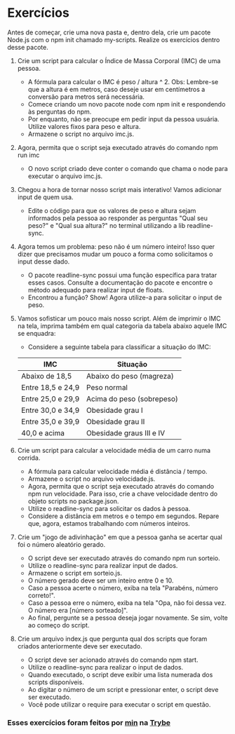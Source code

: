 # Exercícios

Antes de começar, crie uma nova pasta e, dentro dela, crie um pacote Node.js com o npm init chamado my-scripts. Realize os exercícios dentro desse pacote.

1. Crie um script para calcular o Índice de Massa Corporal (IMC) de uma pessoa.
   * A fórmula para calcular o IMC é peso / altura ^ 2. Obs: Lembre-se que a altura é em metros, caso deseje usar em centímetros a conversão para metros será necessária.
   * Comece criando um novo pacote node com npm init e respondendo às perguntas do npm.
   * Por enquanto, não se preocupe em pedir input da pessoa usuária. Utilize valores fixos para peso e altura.
   * Armazene o script no arquivo imc.js.

2. Agora, permita que o script seja executado através do comando npm run imc
   * O novo script criado deve conter o comando que chama o node para executar o arquivo imc.js.

3. Chegou a hora de tornar nosso script mais interativo! Vamos adicionar input de quem usa.
   * Edite o código para que os valores de peso e altura sejam informados pela pessoa ao responder as perguntas "Qual seu peso?" e "Qual sua altura?" no terminal utilizando a lib readline-sync.

4. Agora temos um problema: peso não é um número inteiro! Isso quer dizer que precisamos mudar um pouco a forma como solicitamos o input desse dado.
   * O pacote readline-sync possui uma função específica para tratar esses casos. Consulte a documentação do pacote e encontre o método adequado para realizar input de floats.
   * Encontrou a função? Show! Agora utilize-a para solicitar o input de peso.

5. Vamos sofisticar um pouco mais nosso script. Além de imprimir o IMC na tela, imprima também em qual categoria da tabela abaixo aquele IMC se enquadra:
   * Considere a seguinte tabela para classificar a situação do IMC:

   | IMC	              | Situação                 |
   | ------------------ | ------------------------ |
   | Abaixo de 18,5	    | Abaixo do peso (magreza) |
   | Entre 18,5 e 24,9	| Peso normal              |
   | Entre 25,0 e 29,9	| Acima do peso (sobrepeso)|
   | Entre 30,0 e 34,9	| Obesidade grau I         |
   | Entre 35,0 e 39,9	| Obesidade grau II        |
   | 40,0 e acima	      | Obesidade graus III e IV |

6. Crie um script para calcular a velocidade média de um carro numa corrida.
   * A fórmula para calcular velocidade média é distância / tempo.
   * Armazene o script no arquivo velocidade.js.
   * Agora, permita que o script seja executado através do comando npm run velocidade. Para isso, crie a chave velocidade dentro do objeto scripts no package.json.
   * Utilize o readline-sync para solicitar os dados à pessoa.
   * Considere a distância em metros e o tempo em segundos. Repare que, agora, estamos trabalhando com números inteiros.

7. Crie um "jogo de adivinhação" em que a pessoa ganha se acertar qual foi o número aleatório gerado.
   * O script deve ser executado através do comando npm run sorteio.
   * Utilize o readline-sync para realizar input de dados.
   * Armazene o script em sorteio.js.
   * O número gerado deve ser um inteiro entre 0 e 10.
   * Caso a pessoa acerte o número, exiba na tela "Parabéns, número correto!".
   * Caso a pessoa erre o número, exiba na tela "Opa, não foi dessa vez. O número era [número sorteado]".
   * Ao final, pergunte se a pessoa deseja jogar novamente. Se sim, volte ao começo do script.

8. Crie um arquivo index.js que pergunta qual dos scripts que foram criados anteriormente deve ser executado.
   * O script deve ser acionado através do comando npm start.
   * Utilize o readline-sync para realizar o input de dados.
   * Quando executado, o script deve exibir uma lista numerada dos scripts disponíveis.
   * Ao digitar o número de um script e pressionar enter, o script deve ser executado.
   * Você pode utilizar o require para executar o script em questão.

### Esses exercícios foram feitos por [min](https://www.linkedin.com/in/jonathanrei5/) na [Trybe](https://www.betrybe.com/)
